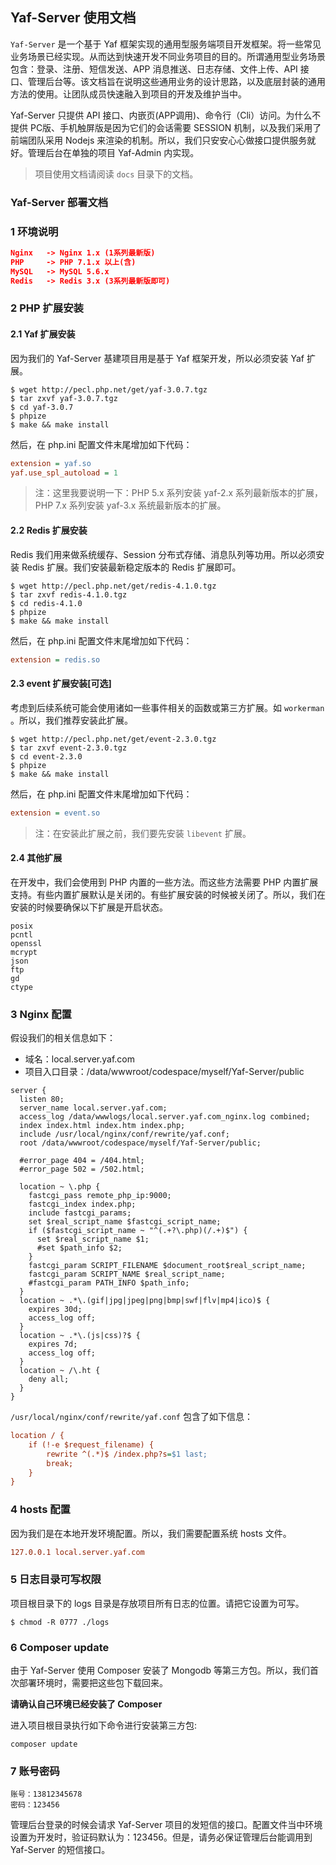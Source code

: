 ## Yaf-Server 使用文档

`Yaf-Server` 是一个基于 Yaf 框架实现的通用型服务端项目开发框架。将一些常见业务场景已经实现。从而达到快速开发不同业务项目的目的。所谓通用型业务场景包含：登录、注册、短信发送、APP 消息推送、日志存储、文件上传、API 接口、管理后台等。该文档旨在说明这些通用业务的设计思路，以及底层封装的通用方法的使用。让团队成员快速融入到项目的开发及维护当中。

Yaf-Server 只提供 API 接口、内嵌页(APP调用)、命令行（Cli）访问。为什么不提供 PC版、手机触屏版是因为它们的会话需要 SESSION 机制，以及我们采用了前端团队采用 Nodejs 来渲染的机制。所以，我们只安安心心做接口提供服务就好。管理后台在单独的项目 Yaf-Admin 内实现。



> 项目使用文档请阅读 `docs` 目录下的文档。



### Yaf-Server 部署文档

### 1 环境说明

```json
Nginx   -> Nginx 1.x (1系列最新版)
PHP     -> PHP 7.1.x 以上(含)
MySQL   -> MySQL 5.6.x
Redis   -> Redis 3.x (3系列最新版即可)
```



### 2  PHP 扩展安装

#### 2.1 Yaf 扩展安装

因为我们的 Yaf-Server 基建项目用是基于 Yaf 框架开发，所以必须安装 Yaf 扩展。

```shell
$ wget http://pecl.php.net/get/yaf-3.0.7.tgz
$ tar zxvf yaf-3.0.7.tgz
$ cd yaf-3.0.7
$ phpize
$ make && make install
```

然后，在 php.ini 配置文件末尾增加如下代码： 

```ini
extension = yaf.so
yaf.use_spl_autoload = 1
```

> 注：这里我要说明一下：PHP 5.x 系列安装 yaf-2.x 系列最新版本的扩展，PHP 7.x 系列安装 yaf-3.x 系统最新版本的扩展。



#### 2.2 Redis 扩展安装

Redis 我们用来做系统缓存、Session 分布式存储、消息队列等功用。所以必须安装 Redis 扩展。我们安装最新稳定版本的 Redis 扩展即可。

```shell
$ wget http://pecl.php.net/get/redis-4.1.0.tgz
$ tar zxvf redis-4.1.0.tgz
$ cd redis-4.1.0
$ phpize
$ make && make install
```

然后，在 php.ini 配置文件末尾增加如下代码： 

```ini
extension = redis.so
```



#### 2.3  event 扩展安装[可选]

考虑到后续系统可能会使用诸如一些事件相关的函数或第三方扩展。如 `workerman` 。所以，我们推荐安装此扩展。

```shell
$ wget http://pecl.php.net/get/event-2.3.0.tgz
$ tar zxvf event-2.3.0.tgz
$ cd event-2.3.0
$ phpize
$ make && make install
```

然后，在 php.ini 配置文件末尾增加如下代码：

```ini
extension = event.so
```

> 注：在安装此扩展之前，我们要先安装 `libevent` 扩展。



#### 2.4 其他扩展

在开发中，我们会使用到 PHP 内置的一些方法。而这些方法需要 PHP 内置扩展支持。有些内置扩展默认是关闭的。有些扩展安装的时候被关闭了。所以，我们在安装的时候要确保以下扩展是开启状态。

```
posix
pcntl
openssl
mcrypt
json
ftp
gd
ctype
```



### 3 Nginx 配置

假设我们的相关信息如下：

- 域名：local.server.yaf.com
- 项目入口目录：/data/wwwroot/codespace/myself/Yaf-Server/public

```nginx
server {
  listen 80;
  server_name local.server.yaf.com;
  access_log /data/wwwlogs/local.server.yaf.com_nginx.log combined;
  index index.html index.htm index.php;
  include /usr/local/nginx/conf/rewrite/yaf.conf;
  root /data/wwwroot/codespace/myself/Yaf-Server/public;
  
  #error_page 404 = /404.html;
  #error_page 502 = /502.html;
  
  location ~ \.php {
    fastcgi_pass remote_php_ip:9000;
    fastcgi_index index.php;
    include fastcgi_params;
    set $real_script_name $fastcgi_script_name;
    if ($fastcgi_script_name ~ "^(.+?\.php)(/.+)$") {
      set $real_script_name $1;
      #set $path_info $2;
    }
    fastcgi_param SCRIPT_FILENAME $document_root$real_script_name;
    fastcgi_param SCRIPT_NAME $real_script_name;
    #fastcgi_param PATH_INFO $path_info;
  }
  location ~ .*\.(gif|jpg|jpeg|png|bmp|swf|flv|mp4|ico)$ {
    expires 30d;
    access_log off;
  }
  location ~ .*\.(js|css)?$ {
    expires 7d;
    access_log off;
  }
  location ~ /\.ht {
    deny all;
  }
}
```

 `/usr/local/nginx/conf/rewrite/yaf.conf` 包含了如下信息：

```ini
location / {
    if (!-e $request_filename) {
        rewrite ^(.*)$ /index.php?s=$1 last;
        break;
    }
}
```



### 4 hosts 配置

因为我们是在本地开发环境配置。所以，我们需要配置系统 hosts 文件。

```ini
127.0.0.1 local.server.yaf.com
```



### 5 日志目录可写权限

项目根目录下的 logs 目录是存放项目所有日志的位置。请把它设置为可写。

```
$ chmod -R 0777 ./logs
```



### 6 Composer update

 

由于 Yaf-Server 使用 Composer 安装了 Mongodb 等第三方包。所以，我们首次部署环境时，需要把这些包下载回来。

 

**请确认自己环境已经安装了 Composer**

 

进入项目根目录执行如下命令进行安装第三方包:

 ```
composer update
 ```


### 7 账号密码 ###
```
账号：13812345678
密码：123456
```
管理后台登录的时候会请求 Yaf-Server 项目的发短信的接口。配置文件当中环境设置为开发时，验证码默认为：123456。但是，请务必保证管理后台能调用到 Yaf-Server 的短信接口。